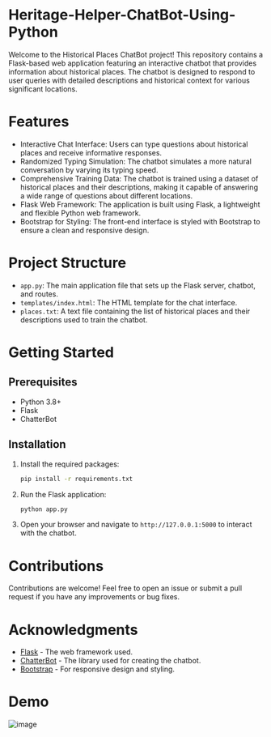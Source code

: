 # Heritage-Helper-ChatBot-Using-Python
Welcome to the Historical Places ChatBot project! This repository contains a Flask-based web application featuring an interactive chatbot that provides information about historical places. The chatbot is designed to respond to user queries with detailed descriptions and historical context for various significant locations.

# Features
- Interactive Chat Interface: Users can type questions about historical places and receive informative responses.
- Randomized Typing Simulation: The chatbot simulates a more natural conversation by varying its typing speed.
- Comprehensive Training Data: The chatbot is trained using a dataset of historical places and their descriptions, making it capable of answering a wide range of questions about different locations.
- Flask Web Framework: The application is built using Flask, a lightweight and flexible Python web framework.
- Bootstrap for Styling: The front-end interface is styled with Bootstrap to ensure a clean and responsive design.

# Project Structure
- `app.py`: The main application file that sets up the Flask server, chatbot, and routes.
- `templates/index.html`: The HTML template for the chat interface.
- `places.txt`: A text file containing the list of historical places and their descriptions used to train the chatbot.

# Getting Started
## Prerequisites
- Python 3.8+
- Flask
- ChatterBot

## Installation
1. Install the required packages:
   ```sh
   pip install -r requirements.txt
   ```
2. Run the Flask application:
   ```sh
   python app.py
   ```
3. Open your browser and navigate to `http://127.0.0.1:5000` to interact with the chatbot.

# Contributions
Contributions are welcome! Feel free to open an issue or submit a pull request if you have any improvements or bug fixes.

# Acknowledgments
- [Flask](https://flask.palletsprojects.com/) - The web framework used.
- [ChatterBot](https://chatterbot.readthedocs.io/) - The library used for creating the chatbot.
- [Bootstrap](https://getbootstrap.com/) - For responsive design and styling.

# Demo
![image](https://github.com/akshat4810/Historical-Places-ChatBot-Using-Python/assets/84409658/b5a6c3b4-e689-406d-b14c-24e6cf5fd5db)
